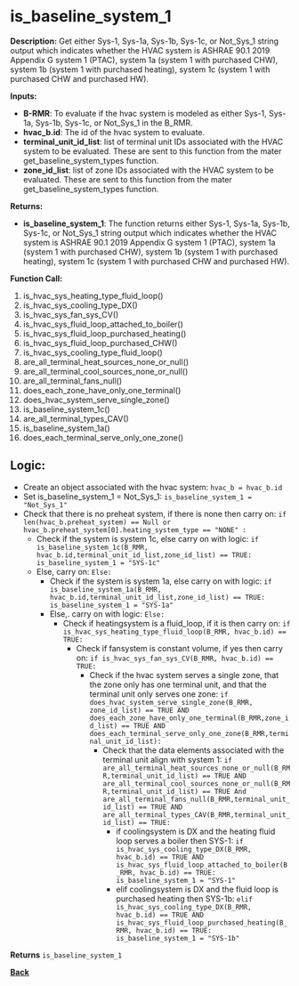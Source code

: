 # is_baseline_system_1  

**Description:** Get either Sys-1, Sys-1a, Sys-1b, Sys-1c, or Not_Sys_1 string output which indicates whether the HVAC system is ASHRAE 90.1 2019 Appendix G system 1 (PTAC), system 1a (system 1 with purchased CHW), system 1b (system 1 with purchased heating), system 1c (system 1 with purchased CHW and purchased HW).  

**Inputs:**  
- **B-RMR**: To evaluate if the hvac system is modeled as either Sys-1, Sys-1a, Sys-1b, Sys-1c, or Not_Sys_1 in the B_RMR.   
- **hvac_b.id**: The id of the hvac system to evaluate.  
- **terminal_unit_id_list**: list of terminal unit IDs associated with the HVAC system to be evaluated. These are sent to this function from the mater get_baseline_system_types function.
- **zone_id_list**: list of zone IDs associated with the HVAC system to be evaluated. These are sent to this function from the mater get_baseline_system_types function.

**Returns:**  
- **is_baseline_system_1**: The function returns either Sys-1, Sys-1a, Sys-1b, Sys-1c, or Not_Sys_1 string output which indicates whether the HVAC system is ASHRAE 90.1 2019 Appendix G system 1 (PTAC), system 1a (system 1 with purchased CHW), system 1b (system 1 with purchased heating), system 1c (system 1 with purchased CHW and purchased HW).  
 
**Function Call:** 
1. is_hvac_sys_heating_type_fluid_loop()
2. is_hvac_sys_cooling_type_DX()
3. is_hvac_sys_fan_sys_CV()  
4. is_hvac_sys_fluid_loop_attached_to_boiler()
5. is_hvac_sys_fluid_loop_purchased_heating()
6. is_hvac_sys_fluid_loop_purchased_CHW()
7. is_hvac_sys_cooling_type_fluid_loop()
8. are_all_terminal_heat_sources_none_or_null()  
9. are_all_terminal_cool_sources_none_or_null() 
10. are_all_terminal_fans_null()  
11. does_each_zone_have_only_one_terminal()    
12. does_hvac_system_serve_single_zone()  
13. is_baseline_system_1c()
14. are_all_terminal_types_CAV() 
15. is_baseline_system_1a()  
16. does_each_terminal_serve_only_one_zone()  
 
## Logic:    
- Create an object associated with the hvac system: `hvac_b = hvac_b.id`  
- Set is_baseline_system_1 = Not_Sys_1: `is_baseline_system_1 = "Not_Sys_1"`    
- Check that there is no preheat system, if there is none then carry on: `if len(hvac_b.preheat_system) == Null or hvac_b.preheat_system[0].heating_system_type == "NONE" :`    
    - Check if the system is system 1c, else carry on with logic: `if is_baseline_system_1c(B_RMR, hvac_b.id,terminal_unit_id_list,zone_id_list) == TRUE: is_baseline_system_1 = "SYS-1c"`   
    - Else, carry on: `Else:`     
        - Check if the system is system 1a, else carry on with logic: `if is_baseline_system_1a(B_RMR, hvac_b.id,terminal_unit_id_list,zone_id_list) == TRUE: is_baseline_system_1 = "SYS-1a"`         
        - Else,. carry on with logic: `Else:`  
            - Check if heatingsystem is a fluid_loop, if it is then carry on: `if is_hvac_sys_heating_type_fluid_loop(B_RMR, hvac_b.id) == TRUE:`     
                - Check if fansystem is constant volume, if yes then carry on: `if is_hvac_sys_fan_sys_CV(B_RMR, hvac_b.id) == TRUE:`  
                    - Check if the hvac system serves a single zone, that the zone only has one terminal unit, and that the terminal unit only serves one zone: `if does_hvac_system_serve_single_zone(B_RMR, zone_id_list) == TRUE AND does_each_zone_have_only_one_terminal(B_RMR,zone_id_list) == TRUE AND does_each_terminal_serve_only_one_zone(B_RMR,terminal_unit_id_list):`     
                        - Check that the data elements associated with the terminal unit align with system 1: `if are_all_terminal_heat_sources_none_or_null(B_RMR,terminal_unit_id_list) == TRUE AND are_all_terminal_cool_sources_none_or_null(B_RMR,terminal_unit_id_list) == TRUE And are_all_terminal_fans_null(B_RMR,terminal_unit_id_list) == TRUE AND are_all_terminal_types_CAV(B_RMR,terminal_unit_id_list) == TRUE:`        
                            - if coolingsystem is DX and the heating fluid loop serves a boiler then SYS-1: `if is_hvac_sys_cooling_type_DX(B_RMR, hvac_b.id) == TRUE AND is_hvac_sys_fluid_loop_attached_to_boiler(B_RMR, hvac_b.id) == TRUE: is_baseline_system_1 = "SYS-1"`
                            - elif coolingsystem is DX and the fluid loop is purchased heating then SYS-1b: `elif is_hvac_sys_cooling_type_DX(B_RMR, hvac_b.id) == TRUE AND is_hvac_sys_fluid_loop_purchased_heating(B_RMR, hvac_b.id) == TRUE: is_baseline_system_1 = "SYS-1b"`  
                            
**Returns** `is_baseline_system_1`  



**[Back](../../_toc.md)**